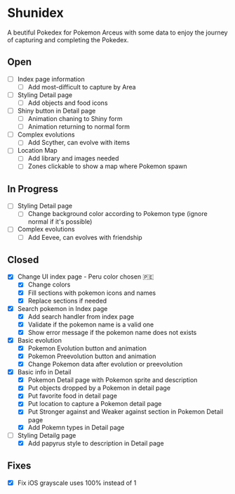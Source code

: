 # Shunidex

A beutiful Pokedex for Pokemon Arceus with some data to enjoy the journey of capturing and completing the Pokedex.

## Open

- [ ] Index page information
  - [ ] Add most-difficult to capture by Area
- [ ] Styling Detail page
  - [ ] Add objects and food icons
- [ ] Shiny button in Detail page
  - [ ] Animation chaning to Shiny form
  - [ ] Animation returning to normal form
- [ ] Complex evolutions
  - [ ] Add Scyther, can evolve with items
- [ ] Location Map
  - [ ] Add library and images needed
  - [ ] Zones clickable to show a map where Pokemon spawn

## In Progress

- [ ] Styling Detail page
  - [ ] Change background color according to Pokemon type (ignore normal if it's possible)
- [ ] Complex evolutions
  - [ ] Add Eevee, can evolves with friendship

## Closed

- [x] Change UI index page - Peru color chosen &#127477;&#127466;
  - [x] Change colors
  - [x] Fill sections with pokemon icons and names
  - [x] Replace sections if needed
- [x] Search pokemon in Index page
  - [x] Add search handler from index page
  - [x] Validate if the pokemon name is a valid one
  - [x] Show error message if the pokemon name does not exists
- [x] Basic evolution
  - [x] Pokemon Evolution button and animation
  - [x] Pokemon Preevolution button and animation
  - [x] Change Pokemon data after evolution or preevolution
- [x] Basic info in Detail
  - [x] Pokemon Detail page with Pokemon sprite and description
  - [x] Put objects dropped by a Pokemon in detail page
  - [x] Put favorite food in detail page
  - [x] Put location to capture a Pokemon detail page
  - [x] Put Stronger against and Weaker against section in Pokemon Detail page
  - [x] Add Pokemn types in Detail page
- [ ] Styling Detailg page
  - [x] Add papyrus style to description in Detail page

## Fixes

- [x] Fix iOS grayscale uses 100% instead of 1
